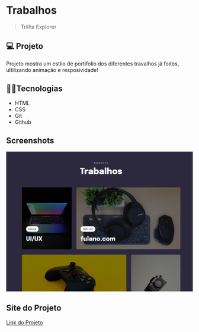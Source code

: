 
# Trabalhos

> Trilha Explorer

## 💻 Projeto

Projeto mostra um estilo de portifolio dos diferentes travalhos já foitos, ultilizando animação e resposividade!


## 🧑‍💻Tecnologias 

- HTML
- CSS
- Git
- Github


## Screenshots

![preview](./assets/Screenshot_5.png)

## Site do Projeto


[Link do Projeto](https://tthiagoelifas.github.io/Stage03-Projeto05/)


